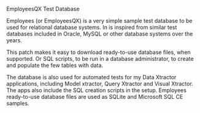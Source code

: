 EmployeesQX Test Database

Employees (or EmployeesQX) is a very simple sample test database to be used for relational database systems. In is inspired from similar test databases included in Oracle, MySQL or other database systems over the years.

This patch makes it easy to download ready-to-use database files, when supported. Or SQL scripts, to be run in a database administrator, to create and populate the few tables with data.

The database is also used for automated tests for my Data Xtractor applications, including Model xtractor, Query Xtractor and Visual Xtractor. The apps also include the SQL creation scripts in the setup. Employees ready-to-use database files are used as SQLite and Microsoft SQL CE samples.
